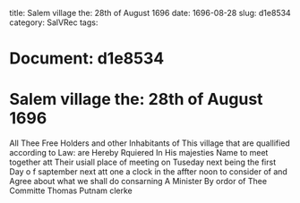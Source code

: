 title: Salem village the: 28th of August 1696
date: 1696-08-28
slug: d1e8534
category: SalVRec
tags: 




# Document: d1e8534


# Salem village the: 28th of August 1696

All Thee Free Holders and other Inhabitants of This village that are quallified according to Law: are Hereby Rquiered In His majesties Name to meet together att Their usiall place of meeting on Tuseday next being the first Day o f saptember next att one a clock in the affter noon to consider of and Agree about what we shall do consarning A Minister By ordor of Thee Committe Thomas Putnam clerke
